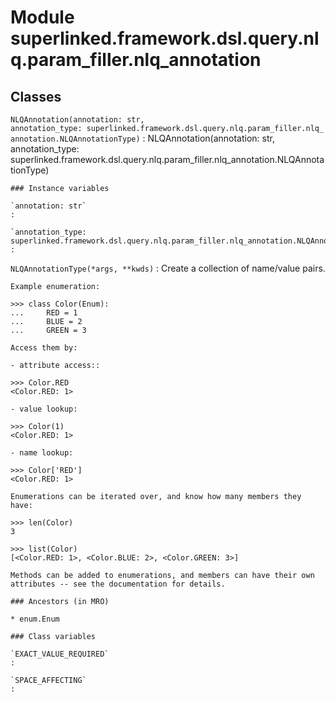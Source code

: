 Module superlinked.framework.dsl.query.nlq.param_filler.nlq_annotation
======================================================================

Classes
-------

`NLQAnnotation(annotation: str, annotation_type: superlinked.framework.dsl.query.nlq.param_filler.nlq_annotation.NLQAnnotationType)`
:   NLQAnnotation(annotation: str, annotation_type: superlinked.framework.dsl.query.nlq.param_filler.nlq_annotation.NLQAnnotationType)

    ### Instance variables

    `annotation: str`
    :

    `annotation_type: superlinked.framework.dsl.query.nlq.param_filler.nlq_annotation.NLQAnnotationType`
    :

`NLQAnnotationType(*args, **kwds)`
:   Create a collection of name/value pairs.
    
    Example enumeration:
    
    >>> class Color(Enum):
    ...     RED = 1
    ...     BLUE = 2
    ...     GREEN = 3
    
    Access them by:
    
    - attribute access::
    
    >>> Color.RED
    <Color.RED: 1>
    
    - value lookup:
    
    >>> Color(1)
    <Color.RED: 1>
    
    - name lookup:
    
    >>> Color['RED']
    <Color.RED: 1>
    
    Enumerations can be iterated over, and know how many members they have:
    
    >>> len(Color)
    3
    
    >>> list(Color)
    [<Color.RED: 1>, <Color.BLUE: 2>, <Color.GREEN: 3>]
    
    Methods can be added to enumerations, and members can have their own
    attributes -- see the documentation for details.

    ### Ancestors (in MRO)

    * enum.Enum

    ### Class variables

    `EXACT_VALUE_REQUIRED`
    :

    `SPACE_AFFECTING`
    :